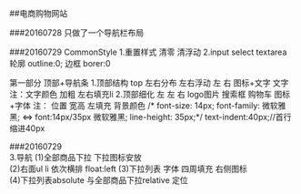 
##电商购物网站

###20160728 
只做了一个导航栏布局

###20160729
CommonStyle
1.重置样式 清零 清浮动
2.input select textarea  
轮廓 outline:0;
边框 borer:0



第一部分  顶部+导航条
1.顶部结构
top 左右分布 左右浮动
左                  右
图标+文字         文字
注：文字颜色 加粗 左右填充li
2.顶部细化
       左                      左                              右
     logo图片                 搜索框                        购物车 图标+字体
注：  位置                 宽高  左填充 背景颜色            /* font-size: 14px;
															   font-family: 微软雅黑; <=>  font:14px/35px 微软雅黑;
																line-height: 35px;*/
															text-indent:40px;//首行缩进40px

###20160729																
3.导航
(1)全部商品下拉
	下拉图标安放<i></i>																
(2)右面ul  li 依次横排 float:left
(3)下拉列表 字体 四周填充   右侧图标															
(4)下拉列表absolute 与全部商品下拉relative 定位

																
																
																
																
																
																
																
																
																
																
																
																
																
																
																
																
																
																
																
																
																
																
																
																
																
																
																
																
																
																
																
																